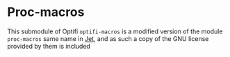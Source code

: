 # Proc-macros

This submodule of Optifi `optifi-macros` is a modified version
of the module `proc-macros` same name in [Jet](https://github.com/jet-lab/jet-v1), 
and as such a copy of the GNU license provided by them is included